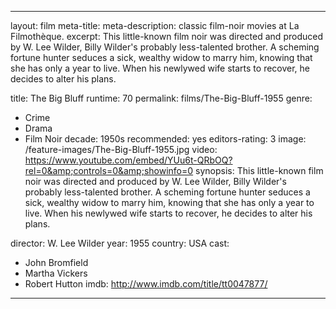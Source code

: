 ---

layout: film
meta-title:
meta-description:  classic film-noir movies at La Filmothèque.
excerpt: This little-known film noir was directed and produced by W. Lee Wilder, Billy Wilder's probably less-talented brother. A scheming fortune hunter seduces a sick, wealthy widow to marry him, knowing that she has only a year to live. When his newlywed wife starts to recover, he decides to alter his plans.

title: The Big Bluff
runtime: 70
permalink: films/The-Big-Bluff-1955
genre:
- Crime
-  Drama
- Film Noir
decade: 1950s
recommended: yes
editors-rating: 3
image: /feature-images/The-Big-Bluff-1955.jpg
video: https://www.youtube.com/embed/YUu6t-QRbOQ?rel=0&amp;controls=0&amp;showinfo=0
synopsis: This little-known film noir was directed and produced by W. Lee Wilder, Billy Wilder's probably less-talented brother. A scheming fortune hunter seduces a sick, wealthy widow to marry him, knowing that she has only a year to live. When his newlywed wife starts to recover, he decides to alter his plans.

director: W. Lee Wilder
year: 1955
country: USA
cast:
- John Bromfield
- Martha Vickers
- Robert Hutton
imdb: http://www.imdb.com/title/tt0047877/

---